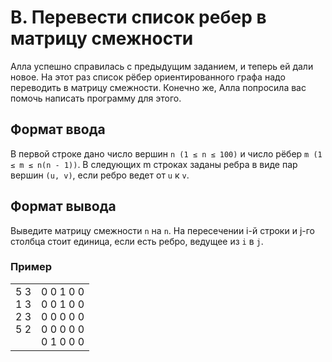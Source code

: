 # B. Перевести список ребер в матрицу смежности

Алла успешно справилась с предыдущим заданием, и теперь ей дали новое. На этот раз список рёбер ориентированного графа 
надо переводить в матрицу смежности. Конечно же, Алла попросила вас помочь написать программу для этого.

## Формат ввода

В первой строке дано число вершин `n (1 ≤ n ≤ 100)` и число рёбер `m (1 ≤ m ≤ n(n - 1))`. В следующих m строках заданы ребра 
в виде пар вершин `(u, v)`, если ребро ведет от `u` к `v`.

## Формат вывода

Выведите матрицу смежности `n` на `n`. На пересечении i-й строки и j-го столбца стоит единица, если есть ребро, 
ведущее из `i` в `j`.

### Пример

<table><tr>
<td>
5 3<br>
1 3<br>
2 3<br>
5 2<br>
<br>
</td>
<td>
0 0 1 0 0 <br>
0 0 1 0 0 <br>
0 0 0 0 0 <br>
0 0 0 0 0 <br>
0 1 0 0 0
</td>
</tr></table>
